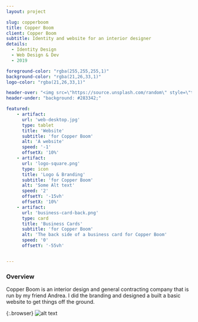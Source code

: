 ```yaml
---
layout: project

slug: copperboom
title: Copper Boom
client: Copper Boom
subtitle: Identity and website for an interior designer
details:
  - Identity Design
  - Web Design & Dev
  - 2019

foreground-color: "rgba(255,255,255,1)"
background-color: "rgba(21,26,33,1)"
logo-color: "rgba(21,26,33,1)"

header-over: "<img src=\"https://source.unsplash.com/random\" style=\"transform:rotate(6deg) scale(0.95); top:50%; box-shadow:10px 30px 60px rgba(0,0,0,0.6);border-radius:3.5%/4.1%; height:100%;\"/>"
header-under: "background: #283342;"

featured: 
    - artifact:
      url: 'web-desktop.jpg'
      type: tablet
      title: 'Website'
      subtitle: 'for Copper Boom'
      alt: 'A website'
      speed: '-1'
      offsetX: '10%'
    - artifact:
      url: 'logo-square.png'
      type: icon
      title: 'Logo & Branding'
      subtitle: 'for Copper Boom'
      alt: 'Some Alt text'
      speed: '2'
      offsetY: '-15vh'
      offsetX: '10%'
    - artifact: 
      url: 'business-card-back.png'
      type: card
      title: 'Business Cards'
      subtitle: 'for Copper Boom'
      alt: 'The back side of a business card for Copper Boom'
      speed: '0'
      offsetY: '-55vh'


---
```



<div class="project-row">
    <div class="project-row-subtitle"><h3>Overview</h3></div>
    <div class="project-row-copy">
        <p>Copper Boom is an interior design and general contracting company that is run by my friend Andrea. I did the branding and designed a built a basic website to get things off the ground.</p>
    </div>
</div>

{:.browser}
![alt text](/work/{{page.slug}}/web-desktop.jpg)